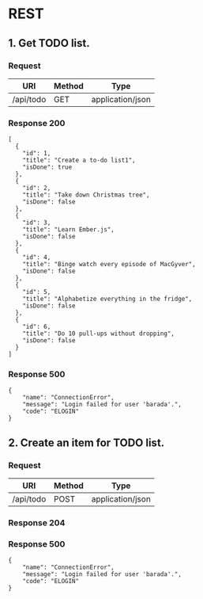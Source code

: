 # REST
## 1. Get TODO list.

### Request

URI               | Method      | Type
----              | ----        | -----
/api/todo | GET 		  | application/json

### Response 200

    [
      {
        "id": 1,
        "title": "Create a to-do list1",
        "isDone": true
      },
      {
        "id": 2,
        "title": "Take down Christmas tree",
        "isDone": false
      },
      {
        "id": 3,
        "title": "Learn Ember.js",
        "isDone": false
      },
      {
        "id": 4,
        "title": "Binge watch every episode of MacGyver",
        "isDone": false
      },
      {
        "id": 5,
        "title": "Alphabetize everything in the fridge",
        "isDone": false
      },
      {
        "id": 6,
        "title": "Do 10 pull-ups without dropping",
        "isDone": false
      }
    ]

### Response 500
    {
        "name": "ConnectionError",
        "message": "Login failed for user 'barada'.",
        "code": "ELOGIN"
    }

## 2. Create an item for TODO list.

### Request

URI               | Method      | Type
----              | ----        | -----
/api/todo | POST 		  | application/json

### Response 204

### Response 500
    {
        "name": "ConnectionError",
        "message": "Login failed for user 'barada'.",
        "code": "ELOGIN"
    }
